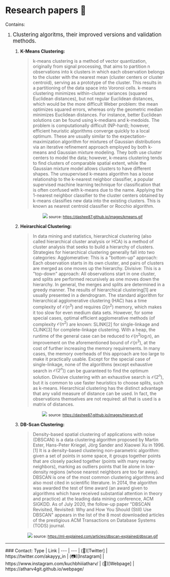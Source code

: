 # Research papers 📄
Contains:
1. <big>Clustering algoritms, their improved versions and validation methods.</big>
    1. __K-Means Clustering:__
        >k-means clustering is a method of vector quantization, originally from signal processing, that aims to partition n observations into k clusters in which each observation belongs to the cluster with the nearest mean (cluster centers or cluster centroid), serving as a prototype of the cluster. This results in a partitioning of the data space into Voronoi cells. k-means clustering minimizes within-cluster variances (squared Euclidean distances), but not regular Euclidean distances, which would be the more difficult Weber problem: the mean optimizes squared errors, whereas only the geometric median minimizes Euclidean distances. For instance, better Euclidean solutions can be found using k-medians and k-medoids.
        >The problem is computationally difficult (NP-hard); however, efficient heuristic algorithms converge quickly to a local optimum. These are usually similar to the expectation-maximization algorithm for mixtures of Gaussian distributions via an iterative refinement approach employed by both k-means and Gaussian mixture modeling. They both use cluster centers to model the data; however, k-means clustering tends to find clusters of comparable spatial extent, while the Gaussian mixture model allows clusters to have different shapes.
        >The unsupervised k-means algorithm has a loose relationship to the k-nearest neighbor classifier, a popular supervised machine learning technique for classification that is often confused with k-means due to the name. Applying the 1-nearest neighbor classifier to the cluster centers obtained by k-means classifies new data into the existing clusters. This is known as nearest centroid classifier or Rocchio algorithm.
        <center>

        ![](https://dashee87.github.io/images/kmeans.gif)
        <small>source: https://dashee87.github.io/images/kmeans.gif</small>
        </center>

    2. __Heirarchical Clustering:__
        >In data mining and statistics, hierarchical clustering (also called hierarchical cluster analysis or HCA) is a method of cluster analysis that seeks to build a hierarchy of clusters. Strategies for hierarchical clustering generally fall into two categories:
        >Agglomerative: This is a "bottom-up" approach: Each observation starts in its own cluster, and pairs of clusters are merged as one moves up the hierarchy.
Divisive: This is a "top-down" approach: All observations start in one cluster, and splits are performed recursively as one moves down the hierarchy.
In general, the merges and splits are determined in a greedy manner. The results of hierarchical clustering[1] are usually presented in a dendrogram.
The standard algorithm for hierarchical agglomerative clustering (HAC) has a time complexity of ${\displaystyle {\mathcal {O}}(n^{3})}$ and requires ${\displaystyle \Omega (n^{2})}$ memory, which makes it too slow for even medium data sets. However, for some special cases, optimal efficient agglomerative methods (of complexity ${\displaystyle {\mathcal {O}}(n^{2})}$ are known: SLINK[2] for single-linkage and CLINK[3] for complete-linkage clustering. With a heap, the runtime of the general case can be reduced to ${\displaystyle {\mathcal {O}}(n^{2}\log n)}$, an improvement on the aforementioned bound of ${\displaystyle {\mathcal {O}}(n^{3})}$, at the cost of further increasing the memory requirements. In many cases, the memory overheads of this approach are too large to make it practically usable.
Except for the special case of single-linkage, none of the algorithms (except exhaustive search in ${\displaystyle {\mathcal {O}}(2^{n})}$) can be guaranteed to find the optimum solution.
Divisive clustering with an exhaustive search is ${\displaystyle {\mathcal {O}}(2^{n})}$, but it is common to use faster heuristics to choose splits, such as k-means.
Hierarchical clustering has the distinct advantage that any valid measure of distance can be used. In fact, the observations themselves are not required: all that is used is a matrix of distances.

        <center>

        ![](https://dashee87.github.io/images/hierarch.gif)
        <small>source: https://dashee87.github.io/images/hierarch.gif</small>
        </center>
    3. __DB-Scan Clustering:__
        >Density-based spatial clustering of applications with noise (DBSCAN) is a data clustering algorithm proposed by Martin Ester, Hans-Peter Kriegel, Jörg Sander and Xiaowei Xu in 1996.[1] It is a density-based clustering non-parametric algorithm: given a set of points in some space, it groups together points that are closely packed together (points with many nearby neighbors), marking as outliers points that lie alone in low-density regions (whose nearest neighbors are too far away). DBSCAN is one of the most common clustering algorithms and also most cited in scientific literature.
In 2014, the algorithm was awarded the test of time award (an award given to algorithms which have received substantial attention in theory and practice) at the leading data mining conference, ACM SIGKDD. As of July 2020, the follow-up paper "DBSCAN Revisited, Revisited: Why and How You Should (Still) Use DBSCAN" appears in the list of the 8 most downloaded articles of the prestigious ACM Transactions on Database Systems (TODS) journal.
        <center>

        ![](https://ml-explained.com/articles/dbscan-explained/dbscan.gif)
        <small>source: https://ml-explained.com/articles/dbscan-explained/dbscan.gif</small>
        </center>
<hr>
### Contact:
Type | Link | 
--- | --- |
(🐤)[Twitter] | https://twitter.com/akayyy_in |
(📷)[Instagram] | https://www.instagram.com/kuchbhiiiatharv/ |
(🔗)[Webpage] | https://atharv4git.github.io/webpage/
